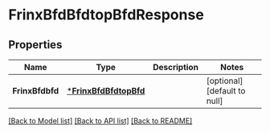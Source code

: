 # FrinxBfdBfdtopBfdResponse

## Properties
Name | Type | Description | Notes
------------ | ------------- | ------------- | -------------
**FrinxBfdbfd** | [***FrinxBfdBfdtopBfd**](frinx.bfd.bfdtop.Bfd.md) |  | [optional] [default to null]

[[Back to Model list]](../README.md#documentation-for-models) [[Back to API list]](../README.md#documentation-for-api-endpoints) [[Back to README]](../README.md)


